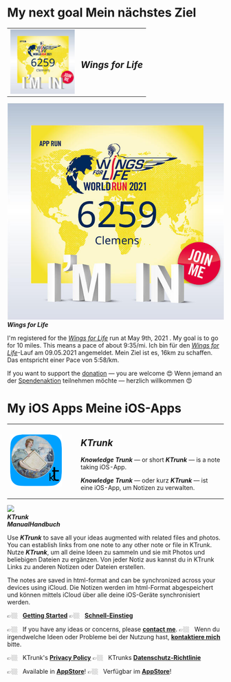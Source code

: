 <h1>
  <span class="en">My next goal</span>
  <span class="de">Mein nächstes Ziel</span>
</h1>

<table>
  <tr>
    <td width=150px style="border: 0px"><img src="Wings4Life/2021.jpg"></td>
    <td style="border: 0px; padding-left: .5em;"><h2><b><i>Wings for Life</i></b></h2>
    </td> 
  </tr>
</table>


<div class="logoRow">
  <div class="logoColumn logoColumnLeft">
    <img src="Wings4Life/2021.jpg">
  </div>
  <div class="logoColumn logoColumnRight">
    <b><i>Wings for Life</i></b>
  </div>
</div>



<p><span class="en">I'm registered for the <i><a href="https://www.wingsforlifeworldrun.com/en">Wings for Life</a></i> run at May 9th, 2021 . My goal is to go for 10 miles. This means a pace of about 9:35/mi.</span>
<span class="de">Ich bin für den <i><a href="https://www.wingsforlifeworldrun.com/de">Wings for Life</a></i>-Lauf am 09.05.2021 angemeldet. Mein Ziel ist es, 16km zu schaffen. Das entspricht einer Pace von 5:58/km.</span></p>

<p><span class="en">If you want to support the <a href="https://www.wingsforlifeworldrun.com/profiles/aP2J7Q">donation</a> — you are welcome &#128525;</span>
<span class="de">Wenn jemand an der <a href="https://www.wingsforlifeworldrun.com/de/profiles/aP2J7Q">Spendenaktion</a> teilnehmen möchte — herzlich willkommen &#128525;</span></p>


<h1>
  <span class="en">My iOS Apps</span>
  <span class="de">Meine iOS-Apps</span>
</h1>

<table>
  <tr>
    <td width=150px style="border: 0px;"><a href="https://apps.apple.com/de/app/ktrunk/id1543722029"><img src="KTrunk/logo120.png"></a></td>
    <td style="border: 0px; padding-left: .5em;"><h2><b><i>KTrunk</i></b></h2>
      <p class="en"><b><i>Knowledge Trunk</i></b> — or short <b><i>KTrunk</i></b> — is a note taking iOS-App.</p>
      <p class="de"><b><i>Knowledge Trunk</i></b> — oder kurz <b><i>KTrunk</i></b> — ist eine iOS-App, um Notizen zu verwalten.</p>
    </td> 
  </tr>
</table>


<div class="logoRow">
  <div class="KTrunk/logoColumn logoColumnLeft">
    <img src="logo120.png">
  </div>
  <div class="logoColumn logoColumnRight">
    <b><i>KTrunk<br><span class="en">Manual</span><span class="de">Handbuch</span></i></b>
  </div>
</div>


<span class="en">Use ***KTrunk*** to save all your ideas augmented with related files and photos. You can establish links from one note to any other note or file in KTrunk.</span>
<span class="de">Nutze ***KTrunk***, um all deine Ideen zu sammeln und sie mit Photos und beliebigen Dateien zu ergänzen. Von jeder Notiz aus kannst du in KTrunk Links zu anderen Notizen oder Dateien erstellen.</span>

<span class="en">The notes are saved in html-format and can be synchronized across your devices using iCloud.</span>
<span class="de">Die Notizen werden im html-Format abgespeichert und können mittels iCloud über alle deine iOS-Geräte synchronisiert werden.</span>        

<span class="en">&#128073;&#127996; &nbsp; **[Getting Started](KTrunk/GettingStarted.md)**</span>
<span class="de">&#128073;&#127996; &nbsp; **[Schnell-Einstieg](KTrunk/GettingStarted.md)**</span>

<span class="en">&#128073;&#127996; &nbsp; If you have any ideas or concerns, please **[contact me](mailto:cl.schuetzdeller@icloud.com>)**.</span>
<span class="de">&#128073;&#127996; &nbsp; Wenn du irgendwelche Ideen oder Probleme bei der Nutzung hast, **[kontaktiere mich](mailto:cl.schuetzdeller@icloud.com")** bitte.</span>

<span class="en">&#128073;&#127996; &nbsp; KTrunk's **[Privacy Policy](KTrunk/PrivacyPolicy.md)**</span>
<span class="de">&#128073;&#127996; &nbsp; KTrunks **[Datenschutz-Richtlinie](KTrunk/PrivacyPolicy.md)**</span> 

<span class="en">&#128073;&#127996; &nbsp; Available in **<a href="https://apps.apple.com/de/app/ktrunk/id1543722029">AppStore</a>**!</span>
<span class="de">&#128073;&#127996; &nbsp; Verfügbar im **<a href="https://apps.apple.com/de/app/ktrunk/id1543722029">AppStore</a>**!</span>

